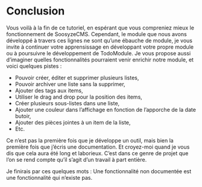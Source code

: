﻿# Conclusion 

Vous voilà à la fin de ce tutoriel, en espérant que vous compreniez mieux le fonctionnement de SoosyzeCMS. Cependant, le module que nous avons développé à travers ces lignes ne sont qu’une ébauche de module, je vous invite à continuer votre apprensissage en développant votre propre module ou à poursuivre le développement de TodoModule. Je vous propose aussi d’imaginer quelles fonctionnalités pourraient venir enrichir notre module, et voici quelques pistes : 
* Pouvoir créer, éditer et supprimer plusieurs listes, 
* Pouvoir archiver une liste sans la supprimer, 
* Ajouter des tags aux items, 
* Utiliser le drag and drop pour la position des items, 
* Créer plusieurs sous-listes dans une liste, 
* Ajouter une couleur dans l’affichage en fonction de l’apporche de la date butoir, 
* Ajouter des pièces jointes à un item de la liste, 
* Etc.

Ce n’est pas la première fois que je développe un outil, mais bien la première fois que j’écris une documentation. Et croyez-moi quand je vous dis que cela aura été long et laborieux. C’est dans ce genre de projet que l’on se rend compte qu’il s’agit d’un travail à part entière.

Je finirais par ces quelques mots :
Une fonctionnalité non documentée est une fonctionnalité qui n’existe pas.
